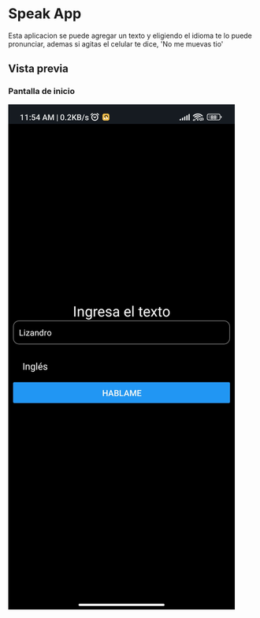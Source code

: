 # Speak App
Esta aplicacion se puede agregar un texto y eligiendo el idioma te lo puede pronunciar, ademas si agitas el celular te dice, 'No me muevas tio' 

## Vista previa
 
### Pantalla de inicio
![Imagen de inicio](./assets/home.jpg) 

